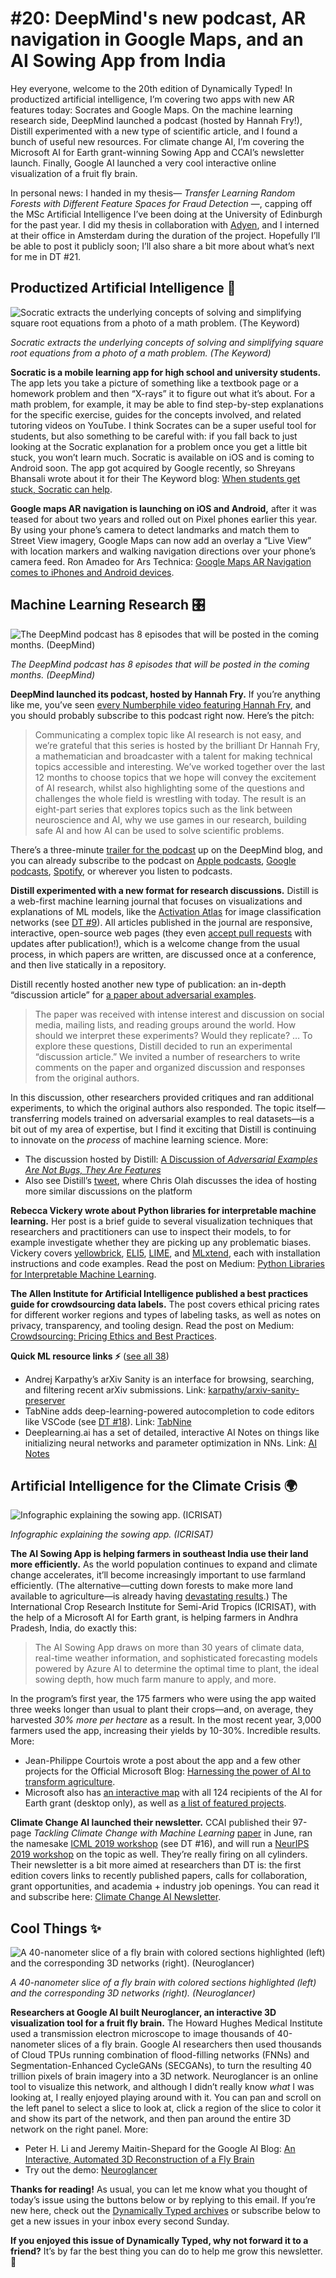 # #20: DeepMind's new podcast, AR navigation in Google Maps, and an AI Sowing App from India 

Hey everyone, welcome to the 20th edition of Dynamically Typed!
In productized artificial intelligence, I’m covering two apps with new AR features today: Socrates and Google Maps.
On the machine learning research side, DeepMind launched a podcast (hosted by Hannah Fry!), Distill experimented with a new type of scientific article, and I found a bunch of useful new resources.
For climate change AI, I’m covering the Microsoft AI for Earth grant-winning Sowing App and CCAI’s newsletter launch.
Finally, Google AI launched a very cool interactive online visualization of a fruit fly brain.

In personal news: I handed in my thesis— _Transfer Learning Random Forests with Different Feature Spaces for Fraud Detection_ —, capping off the MSc Artificial Intelligence I’ve been doing at the University of Edinburgh for the past year.
I did my thesis in collaboration with [Adyen](https://www.adyen.com?utm_campaign=Dynamically%20Typed&utm_medium=email&utm_source=Revue%20newsletter), and I interned at their office in Amsterdam during the duration of the project.
Hopefully I’ll be able to post it publicly soon; I’ll also share a bit more about what’s next for me in DT #21.

## Productized Artificial Intelligence 🔌

![Socratic extracts the underlying concepts of solving and simplifying square root equations from a photo of a math problem. (The Keyword)](https://s3.amazonaws.com/revue/items/images/004/899/821/mail/8d40f47ddcb1ce0252330d183961ccd9.png?1566126063)

_Socratic extracts the underlying concepts of solving and simplifying square root equations from a photo of a math problem. (The Keyword)_

**Socratic is a mobile learning app for high school and university students.**
The app lets you take a picture of something like a textbook page or a homework problem and then “X-rays” it to figure out what it’s about.
For a math problem, for example, it may be able to find step-by-step explanations for the specific exercise, guides for the concepts involved, and related tutoring videos on YouTube.
I think Socrates can be a super useful tool for students, but also something to be careful with: if you fall back to just looking at the Socratic explanation for a problem once you get a little bit stuck, you won’t learn much.
Socratic is available on iOS and is coming to Android soon.
The app got acquired by Google recently, so Shreyans Bhansali wrote about it for their The Keyword blog: [When students get stuck, Socratic can help](https://www.blog.google/outreach-initiatives/education/socratic-by-google/?utm_campaign=Dynamically%20Typed&utm_medium=email&utm_source=Revue%20newsletter).

**Google maps AR navigation is launching on iOS and Android,** after it was teased for about two years and rolled out on Pixel phones earlier this year.
By using your phone’s camera to detect landmarks and match them to Street View imagery, Google Maps can now add an overlay a “Live View” with location markers and walking navigation directions over your phone’s camera feed.
Ron Amadeo for Ars Technica: [Google Maps AR Navigation comes to iPhones and Android devices](https://arstechnica.com/gadgets/2019/08/google-maps-ar-navigation-comes-to-iphones-and-android-devices/?utm_campaign=Dynamically%20Typed&utm_medium=email&utm_source=Revue%20newsletter).

## Machine Learning Research 🎛

![The DeepMind podcast has 8 episodes that will be posted in the coming months. (DeepMind)](https://s3.amazonaws.com/revue/items/images/004/899/979/mail/1b4f249aadb2b260369350b76be43668.png?1566133064)

_The DeepMind podcast has 8 episodes that will be posted in the coming months. (DeepMind)_

**DeepMind launched its podcast, hosted by Hannah Fry.**
If you’re anything like me, you’ve seen [every Numberphile video featuring Hannah Fry](https://www.youtube.com/watch?list=PLt5AfwLFPxWKlde0YsnDEFXd-dK3dIZYh&utm_campaign=Dynamically%20Typed&utm_medium=email&utm_source=Revue%20newsletter&v=BkOIw7vAZCQ), and you should probably subscribe to this podcast right now.
Here’s the pitch:

> Communicating a complex topic like AI research is not easy, and we’re grateful that this series is hosted by the brilliant Dr Hannah Fry, a mathematician and broadcaster with a talent for making technical topics accessible and interesting.
> We’ve worked together over the last 12 months to choose topics that we hope will convey the excitement of AI research, whilst also highlighting some of the questions and challenges the whole field is wrestling with today.
> The result is an eight-part series that explores topics such as the link between neuroscience and AI, why we use games in our research, building safe AI and how AI can be used to solve scientific problems.

There’s a three-minute [trailer for the podcast](https://deepmind.com/blog/article/welcome-to-the-deepmind-podcast?utm_campaign=Dynamically%20Typed&utm_medium=email&utm_source=Revue%20newsletter) up on the DeepMind blog, and you can already subscribe to the podcast on [Apple podcasts](https://podcasts.apple.com/gb/podcast/deepmind-the-podcast/id1476316441?l=fr%20&utm_campaign=Dynamically%20Typed&utm_medium=email&utm_source=Revue%20newsletter), [Google podcasts](https://www.google.com/podcasts?feed=aHR0cHM6Ly9mZWVkcy5zaW1wbGVjYXN0LmNvbS9KVDZwYlBrZw%3D%3D&utm_campaign=Dynamically%20Typed&utm_medium=email&utm_source=Revue%20newsletter), [Spotify](https://open.spotify.com/episode/0yKNxa7pPTt9imKX9XFgzS?si=GH3bY50DS6eYOQUyNnuUjQ&utm_campaign=Dynamically%20Typed&utm_medium=email&utm_source=Revue%20newsletter), or wherever you listen to podcasts.

**Distill experimented with a new format for research discussions.**
Distill is a web-first machine learning journal that focuses on visualizations and explanations of ML models, like the [Activation Atlas](https://distill.pub/2019/activation-atlas/?utm_campaign=Dynamically%20Typed&utm_medium=email&utm_source=Revue%20newsletter) for image classification networks (see [DT #9](https://dynamicallytyped.com/issues/9-openai-and-google-s-activation-atlases-a16z-s-ml-startup-investments-and-microsoft-s-ai-pipeline-163609?utm_campaign=Dynamically%20Typed&utm_medium=email&utm_source=Revue%20newsletter)).
All articles published in the journal are responsive, interactive, open-source web pages (they even [accept pull requests](https://github.com/distillpub/post--gan-open-problems/pull/2?utm_campaign=Dynamically%20Typed&utm_medium=email&utm_source=Revue%20newsletter) with updates after publication!), which is a welcome change from the usual process, in which papers are written, are discussed once at a conference, and then live statically in a repository.

Distill recently hosted another new type of publication: an in-depth “discussion article” for [a paper about adversarial examples](http://gradientscience.org/adv/?utm_campaign=Dynamically%20Typed&utm_medium=email&utm_source=Revue%20newsletter).

> The paper was received with intense interest and discussion on social media, mailing lists, and reading groups around the world.
> How should we interpret these experiments?
> Would they replicate?
> … To explore these questions, Distill decided to run an experimental “discussion article.” We invited a number of researchers to write comments on the paper and organized discussion and responses from the original authors.

In this discussion, other researchers provided critiques and ran additional experiments, to which the original authors also responded.
The topic itself—transferring models trained on adversarial examples to real datasets—is a bit out of my area of expertise, but I find it exciting that Distill is continuing to innovate on the _process_ of machine learning science.
More:

- The discussion hosted by Distill: [A Discussion of _Adversarial Examples Are Not Bugs, They Are Features_](https://distill.pub/2019/advex-bugs-discussion/?utm_campaign=Dynamically%20Typed&utm_medium=email&utm_source=Revue%20newsletter)
- Also see Distill’s [tweet](https://twitter.com/distillpub/status/1158862160845426688?utm_campaign=Dynamically%20Typed&utm_medium=email&utm_source=Revue%20newsletter), where Chris Olah discusses the idea of hosting more similar discussions on the platform

**Rebecca Vickery wrote about Python libraries for interpretable machine learning.**
Her post is a brief guide to several visualization techniques that researchers and practitioners can use to inspect their models, to for example investigate whether they are picking up any problematic biases.
Vickery covers [yellowbrick](https://www.scikit-yb.org/en/latest/quickstart.html?utm_campaign=Dynamically%20Typed&utm_medium=email&utm_source=Revue%20newsletter), [ELI5](https://eli5.readthedocs.io/en/latest/?utm_campaign=Dynamically%20Typed&utm_medium=email&utm_source=Revue%20newsletter), [LIME](https://github.com/marcotcr/lime?utm_campaign=Dynamically%20Typed&utm_medium=email&utm_source=Revue%20newsletter), and [MLxtend](https://rasbt.github.io/mlxtend/?utm_campaign=Dynamically%20Typed&utm_medium=email&utm_source=Revue%20newsletter), each with installation instructions and code examples.
Read the post on Medium: [Python Libraries for Interpretable Machine Learning](https://towardsdatascience.com/python-libraries-for-interpretable-machine-learning-c476a08ed2c7?sk=8b4f87a7b40c2a6075110fed8920fad4&source=friends_link&utm_campaign=Dynamically%20Typed&utm_medium=email&utm_source=Revue%20newsletter).

**The Allen Institute for Artificial Intelligence published a best practices guide for crowdsourcing data labels.**
The post covers ethical pricing rates for different worker regions and types of labeling tasks, as well as notes on privacy, transparency, and tooling design.
Read the post on Medium: [Crowdsourcing: Pricing Ethics and Best Practices](https://medium.com/ai2-blog/crowdsourcing-pricing-ethics-and-best-practices-8487fd5c9872?utm_campaign=Dynamically%20Typed&utm_medium=email&utm_source=Revue%20newsletter).

**Quick ML resource links ⚡️** ([see all 38](https://www.notion.so/adab36fecaea4306880898f41dcb9cb3?utm_campaign=Dynamically%20Typed&utm_medium=email&utm_source=Revue%20newsletter&v=cb3a74562c914234ac171931dad6c2e4))

- Andrej Karpathy’s arXiv Sanity is an interface for browsing, searching, and filtering recent arXiv submissions. Link: [karpathy/arxiv-sanity-preserver](https://github.com/karpathy/arxiv-sanity-preserver?utm_campaign=Dynamically%20Typed&utm_medium=email&utm_source=Revue%20newsletter)
- TabNine adds deep-learning-powered autocompletion to code editors like VSCode (see [DT #18](https://dynamicallytyped.com/issues/18-runway-ml-s-app-store-for-ai-google-s-new-youtube-dataset-and-a-trippy-gan-journey-188184?utm_campaign=Dynamically%20Typed&utm_medium=email&utm_source=Revue%20newsletter)). Link: [TabNine](https://tabnine.com/?utm_campaign=Dynamically%20Typed&utm_medium=email&utm_source=Revue%20newsletter)
- Deeplearning.ai has a set of detailed, interactive AI Notes on things like initializing neural networks and parameter optimization in NNs. Link: [AI Notes](https://www.deeplearning.ai/ai-notes/?utm_campaign=Dynamically%20Typed&utm_medium=email&utm_source=Revue%20newsletter)

## Artificial Intelligence for the Climate Crisis 🌍

![Infographic explaining the sowing app. (ICRISAT)](https://s3.amazonaws.com/revue/items/images/004/899/796/mail/d1e2f5f97628efa2bae61a971e5eba03.jpeg?1566125748)

_Infographic explaining the sowing app. (ICRISAT)_

**The AI Sowing App is helping farmers in southeast India use their land more efficiently.**
As the world population continues to expand and climate change accelerates, it’ll become increasingly important to use farmland efficiently.
(The alternative—cutting down forests to make more land available to agriculture—is already having [devastating results](https://www.nytimes.com/2019/07/28/world/americas/brazil-deforestation-amazon-bolsonaro.html?utm_campaign=Dynamically%20Typed&utm_medium=email&utm_source=Revue%20newsletter).) The International Crop Research Institute for Semi-Arid Tropics (ICRISAT), with the help of a Microsoft AI for Earth grant, is helping farmers in Andhra Pradesh, India, do exactly this:

> The AI Sowing App draws on more than 30 years of climate data, real-time weather information, and sophisticated forecasting models powered by Azure AI to determine the optimal time to plant, the ideal sowing depth, how much farm manure to apply, and more.

In the program’s first year, the 175 farmers who were using the app waited three weeks longer than usual to plant their crops—and, on average, they harvested _30% more_ _per hectare_ as a result.
In the most recent year, 3,000 farmers used the app, increasing their yields by 10-30%.
Incredible results.
More:

- Jean-Philippe Courtois wrote a post about the app and a few other projects for the Official Microsoft Blog: [Harnessing the power of AI to transform agriculture](https://blogs.microsoft.com/blog/2019/08/07/harnessing-the-power-of-ai-to-transform-agriculture/?ocid=FY20_soc_omc_br_tw_AIAg2&utm_campaign=Dynamically%20Typed&utm_medium=email&utm_source=Revue%20newsletter).
- Microsoft also has [an interactive map](https://msit.powerbi.com/view?r=eyJrIjoiYThkYjFmNTEtOGUwOC00NmViLWIzZTUtNjY2OTU5MzUxOTRhIiwidCI6IjcyZjk4OGJmLTg2ZjEtNDFhZi05MWFiLTJkN2NkMDExZGI0NyIsImMiOjV9&utm_campaign=Dynamically%20Typed&utm_medium=email&utm_source=Revue%20newsletter) with all 124 recipients of the AI for Earth grant (desktop only), as well as [a list of featured projects](https://www.microsoft.com/en-us/ai/ai-for-earth-projects?activetab=pivot1%3Aprimaryr2&utm_campaign=Dynamically%20Typed&utm_medium=email&utm_source=Revue%20newsletter).

**Climate Change AI launched their newsletter.**
CCAI published their 97-page _Tackling Climate Change with Machine Learning_ [paper](https://arxiv.org/abs/1906.05433?utm_campaign=Dynamically%20Typed&utm_medium=email&utm_source=Revue%20newsletter) in June, ran the namesake [ICML 2019 workshop](https://www.climatechange.ai/ICML2019_workshop.html?utm_campaign=Dynamically%20Typed&utm_medium=email&utm_source=Revue%20newsletter) (see DT #16), and will run a [NeurIPS 2019 workshop](https://www.climatechange.ai/NeurIPS2019_workshop.html?utm_campaign=Dynamically%20Typed&utm_medium=email&utm_source=Revue%20newsletter) on the topic as well.
They’re really firing on all cylinders.
Their newsletter is a bit more aimed at researchers than DT is: the first edition covers links to recently published papers, calls for collaboration, grant opportunities, and academia + industry job openings.
You can read it and subscribe here: [Climate Change AI Newsletter](https://mailchi.mp/47821c475c6f/climate-change-ai-mailing-list-welcome-and-neurips-workshop?e=0799ab1644&utm_campaign=Dynamically%20Typed&utm_medium=email&utm_source=Revue%20newsletter).

## Cool Things ✨

![A 40-nanometer slice of a fly brain with colored sections highlighted (left) and the corresponding 3D networks (right). (Neuroglancer)](https://s3.amazonaws.com/revue/items/images/004/899/414/mail/88180de1fac032b18d02c92eac2e8c92.png?1566113078)

_A 40-nanometer slice of a fly brain with colored sections highlighted (left) and the corresponding 3D networks (right). (Neuroglancer)_

**Researchers at Google AI built Neuroglancer, an interactive 3D visualization tool for a fruit fly brain.**
The Howard Hughes Medical Institute used a transmission electron microscope to image thousands of 40-nanometer slices of a fly brain.
Google AI researchers then used thousands of Cloud TPUs running combination of flood-filling networks (FNNs) and Segmentation-Enhanced CycleGANs (SECGANs), to turn the resulting 40 trillion pixels of brain imagery into a 3D network.
Neuroglancer is an online tool to visualize this network, and although I didn’t really know _what_ I was looking at, I really enjoyed playing around with it.
You can pan and scroll on the left panel to select a slice to look at, click a region of the slice to color it and show its part of the network, and then pan around the entire 3D network on the right panel.
More:

- Peter H. Li and Jeremy Maitin-Shepard for the Google AI Blog: [An Interactive, Automated 3D Reconstruction of a Fly Brain](https://ai.googleblog.com/2019/08/an-interactive-automated-3d.html?utm_campaign=Dynamically%20Typed&utm_medium=email&utm_source=Revue%20newsletter)
- Try out the demo: [Neuroglancer](https://neuroglancer-demo.appspot.com/fafb.html?utm_campaign=Dynamically%20Typed&utm_medium=email&utm_source=Revue%20newsletter#!%7B%22layers%22:%5B%7B%22source%22:%22precomputed://gs://neuroglancer-fafb-data/fafb_v14/fafb_v14_orig%22%2C%22type%22:%22image%22%2C%22name%22:%22fafb_v14%22%2C%22visible%22:false%7D%2C%7B%22source%22:%22precomputed://gs://neuroglancer-fafb-data/fafb_v14/fafb_v14_clahe%22%2C%22type%22:%22image%22%2C%22name%22:%22fafb_v14_clahe%22%7D%2C%7B%22type%22:%22segmentation%22%2C%22mesh%22:%22precomputed://gs://neuroglancer-fafb-data/elmr-data/FAFBNP.surf/mesh%22%2C%22segments%22:%5B%221%22%2C%2210%22%2C%2211%22%2C%2212%22%2C%2213%22%2C%2214%22%2C%2215%22%2C%2216%22%2C%2217%22%2C%2218%22%2C%2219%22%2C%222%22%2C%2220%22%2C%2221%22%2C%2222%22%2C%2223%22%2C%2224%22%2C%2225%22%2C%2226%22%2C%2227%22%2C%2228%22%2C%2229%22%2C%223%22%2C%2230%22%2C%2231%22%2C%2232%22%2C%2233%22%2C%2234%22%2C%2235%22%2C%2236%22%2C%2237%22%2C%2238%22%2C%2239%22%2C%224%22%2C%2240%22%2C%2241%22%2C%2242%22%2C%2243%22%2C%2244%22%2C%2245%22%2C%2246%22%2C%2247%22%2C%2248%22%2C%2249%22%2C%225%22%2C%2250%22%2C%2251%22%2C%2252%22%2C%2253%22%2C%2254%22%2C%2255%22%2C%2256%22%2C%2257%22%2C%2258%22%2C%2259%22%2C%226%22%2C%2260%22%2C%2261%22%2C%2262%22%2C%2263%22%2C%2264%22%2C%2265%22%2C%2266%22%2C%2267%22%2C%2268%22%2C%2269%22%2C%227%22%2C%2270%22%2C%2271%22%2C%2272%22%2C%2273%22%2C%2274%22%2C%2275%22%2C%228%22%2C%229%22%5D%2C%22skeletonRendering%22:%7B%22mode2d%22:%22lines_and_points%22%2C%22mode3d%22:%22lines%22%7D%2C%22name%22:%22neuropil-regions-surface%22%2C%22visible%22:false%7D%2C%7B%22type%22:%22mesh%22%2C%22source%22:%22vtk://https://storage.googleapis.com/neuroglancer-fafb-data/elmr-data/FAFB.surf.vtk.gz%22%2C%22vertexAttributeSources%22:%5B%5D%2C%22shader%22:%22void%20main%28%29%20%7B%5Cn%20%20emitRGBA%28vec4%281.0%2C%200.0%2C%200.0%2C%200.5%29%29%3B%5Cn%7D%5Cn%22%2C%22name%22:%22neuropil-full-surface%22%2C%22visible%22:false%7D%2C%7B%22source%22:%22precomputed://gs://fafb-ffn1-20190805/segmentation%22%2C%22type%22:%22segmentation%22%2C%22segments%22:%5B%224613663523%22%2C%224628415467%22%2C%225288638170%22%2C%225546405906%22%2C%225676349851%22%5D%2C%22skeletonRendering%22:%7B%22mode2d%22:%22lines_and_points%22%2C%22mode3d%22:%22lines%22%7D%2C%22name%22:%22fafb-ffn1-20190805%22%7D%5D%2C%22navigation%22:%7B%22pose%22:%7B%22position%22:%7B%22voxelSize%22:%5B4%2C4%2C40%5D%2C%22voxelCoordinates%22:%5B124342.859375%2C67671.6015625%2C3069.28271484375%5D%7D%7D%2C%22zoomFactor%22:34.77285366930207%7D%2C%22showAxisLines%22:false%2C%22perspectiveOrientation%22:%5B0.2962014973163605%2C-0.356022447347641%2C-0.765893816947937%2C0.446003794670105%5D%2C%22perspectiveZoom%22:2682.282950255809%2C%22layout%22:%22xy-3d%22%7D)

**Thanks for reading!**
As usual, you can let me know what you thought of today’s issue using the buttons below or by replying to this email.
If you’re new here, check out the [Dynamically Typed archives](https://dynamicallytyped.com/?utm_campaign=Dynamically%20Typed&utm_medium=email&utm_source=Revue%20newsletter) or subscribe below to get a new issues in your inbox every second Sunday.

**If you enjoyed this issue of Dynamically Typed, why not forward it to a friend?**
It’s by far the best thing you can do to help me grow this newsletter.
🤩